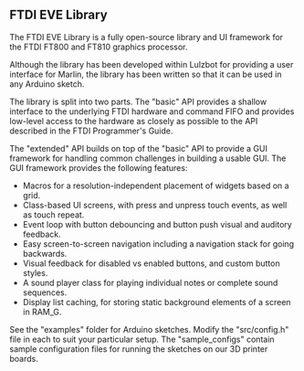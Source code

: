 FTDI EVE Library
----------------

The FTDI EVE Library is a fully open-source library and UI framework for the FTDI
FT800 and FT810 graphics processor.

Although the library has been developed within Lulzbot for providing a user interface
for Marlin, the library has been written so that it can be used in any Arduino sketch.

The library is split into two parts. The "basic" API provides a shallow interface to
the underlying FTDI hardware and command FIFO and provides low-level access to the
hardware as closely as possible to the API described in the FTDI Programmer's Guide.

The "extended" API builds on top of the "basic" API to provide a GUI framework for
handling common challenges in building a usable GUI. The GUI framework provides the
following features:

- Macros for a resolution-independent placement of widgets based on a grid.
- Class-based UI screens, with press and unpress touch events, as well as touch repeat.
- Event loop with button debouncing and button push visual and auditory feedback.
- Easy screen-to-screen navigation including a navigation stack for going backwards.
- Visual feedback for disabled vs enabled buttons, and custom button styles.
- A sound player class for playing individual notes or complete sound sequences.
- Display list caching, for storing static background elements of a screen in RAM_G.

See the "examples" folder for Arduino sketches. Modify the "src/config.h" file in
each to suit your particular setup. The "sample_configs" contain sample configuration
files for running the sketches on our 3D printer boards.